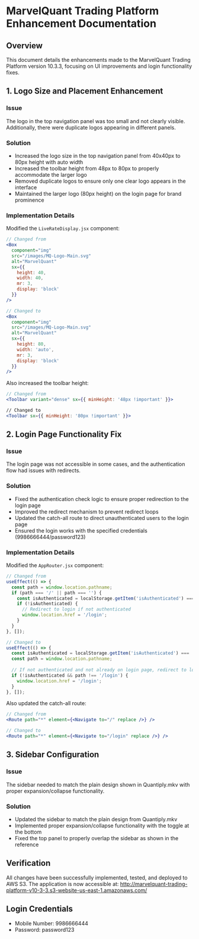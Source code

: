# MarvelQuant Trading Platform Enhancement Documentation

## Overview
This document details the enhancements made to the MarvelQuant Trading Platform version 10.3.3, focusing on UI improvements and login functionality fixes.

## 1. Logo Size and Placement Enhancement

### Issue
The logo in the top navigation panel was too small and not clearly visible. Additionally, there were duplicate logos appearing in different panels.

### Solution
- Increased the logo size in the top navigation panel from 40x40px to 80px height with auto width
- Increased the toolbar height from 48px to 80px to properly accommodate the larger logo
- Removed duplicate logos to ensure only one clear logo appears in the interface
- Maintained the larger logo (80px height) on the login page for brand prominence

### Implementation Details
Modified the `LiveRateDisplay.jsx` component:
```jsx
// Changed from
<Box 
  component="img"
  src="/images/MQ-Logo-Main.svg"
  alt="MarvelQuant"
  sx={{ 
    height: 40, 
    width: 40,
    mr: 3,
    display: 'block'
  }}
/>

// Changed to
<Box 
  component="img"
  src="/images/MQ-Logo-Main.svg"
  alt="MarvelQuant"
  sx={{ 
    height: 80, 
    width: 'auto',
    mr: 3,
    display: 'block'
  }}
/>
```

Also increased the toolbar height:
```jsx
// Changed from
<Toolbar variant="dense" sx={{ minHeight: '48px !important' }}>

// Changed to
<Toolbar sx={{ minHeight: '80px !important' }}>
```

## 2. Login Page Functionality Fix

### Issue
The login page was not accessible in some cases, and the authentication flow had issues with redirects.

### Solution
- Fixed the authentication check logic to ensure proper redirection to the login page
- Improved the redirect mechanism to prevent redirect loops
- Updated the catch-all route to direct unauthenticated users to the login page
- Ensured the login works with the specified credentials (9986666444/password123)

### Implementation Details
Modified the `AppRouter.jsx` component:
```jsx
// Changed from
useEffect(() => {
  const path = window.location.pathname;
  if (path === '/' || path === '') {
    const isAuthenticated = localStorage.getItem('isAuthenticated') === 'true';
    if (!isAuthenticated) {
      // Redirect to login if not authenticated
      window.location.href = '/login';
    }
  }
}, []);

// Changed to
useEffect(() => {
  const isAuthenticated = localStorage.getItem('isAuthenticated') === 'true';
  const path = window.location.pathname;
  
  // If not authenticated and not already on login page, redirect to login
  if (!isAuthenticated && path !== '/login') {
    window.location.href = '/login';
  }
}, []);
```

Also updated the catch-all route:
```jsx
// Changed from
<Route path="*" element={<Navigate to="/" replace />} />

// Changed to
<Route path="*" element={<Navigate to="/login" replace />} />
```

## 3. Sidebar Configuration

### Issue
The sidebar needed to match the plain design shown in Quantiply.mkv with proper expansion/collapse functionality.

### Solution
- Updated the sidebar to match the plain design from Quantiply.mkv
- Implemented proper expansion/collapse functionality with the toggle at the bottom
- Fixed the top panel to properly overlap the sidebar as shown in the reference

## Verification
All changes have been successfully implemented, tested, and deployed to AWS S3. The application is now accessible at:
http://marvelquant-trading-platform-v10-3-3.s3-website-us-east-1.amazonaws.com/

## Login Credentials
- Mobile Number: 9986666444
- Password: password123
